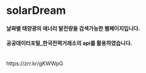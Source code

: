 # solarDream
#### 날짜별 태양광의 에너리 발전량을 검색가능한 웹페이지입니다.
#### 공공데이터포털_한국전력거래소의 api를 활용하였습니다.
<br>
https://zrr.kr/gKWWpG
